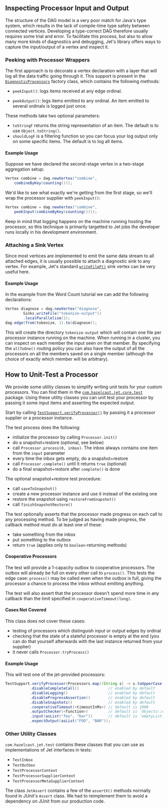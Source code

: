 ## Inspecting Processor Input and Output

The structure of the DAG model is a very poor match for Java's type
system, which results in the lack of compile-time type safety between
connected vertices. Developing a type-correct DAG therefore usually
requires some trial and error. To facilitate this process, but also to
allow many more kinds of diagnostics and debugging, Jet's library offers
ways to capture the input/output of a vertex and inspect it.

### Peeking with Processor Wrappers

The first approach is to decorate a vertex declaration with a layer that
will log all the data traffic going through it. This support is present
in the
[`DiagnosticProcessors`](http://docs.hazelcast.org/docs/jet/latest-dev/javadoc/com/hazelcast/jet/core/processor/DiagnosticProcessors.html)
factory class, which contains the following methods:

* `peekInput()`: logs items received at any edge ordinal.

* `peekOutput()`: logs items emitted to any ordinal. An item emitted to 
  several ordinals is logged just once.

These methods take two optional parameters:

* `toStringF` returns the string representation of an item. The default
  is to use `Object.toString()`.
* `shouldLogF` is a filtering function so you can focus your log output
  only on some specific items. The default is to log all items.

#### Example Usage

Suppose we have declared the second-stage vertex in a two-stage
aggregation setup:

```java
Vertex combine = dag.newVertex("combine", 
    combineByKey(counting()));
```

We'd like to see what exactly we're getting from the first stage, so
we'll wrap the processor supplier with `peekInput()`:

```java
Vertex combine = dag.newVertex("combine", 
    peekInput(combineByKey(counting())));
```

Keep in mind that logging happens on the machine running hosting the
processor, so this technique is primarily targetted to Jet jobs the
developer runs locally in his development environment.

### Attaching a Sink Vertex

Since most vertices are implemented to emit the same data stream to all
attached edges, it is usually possible to attach a diagnostic sink to
any vertex. For example, Jet's standard
[`writeFileP()`](http://docs.hazelcast.org/docs/jet/latest-dev/javadoc/com/hazelcast/jet/core/processor/SinkProcessors.html#writeFileP-java.lang.String-)
sink vertex can be very useful here.

#### Example Usage

In the example from the Word Count tutorial we can add the following
declarations:

```java
Vertex diagnose = dag.newVertex("diagnose",
        Sinks.writeFile("tokenize-output"))
        .localParallelism(1);
dag.edge(from(tokenize, 1).to(diagnose));
```

This will create the directory `tokenize-output` which will contain one
file per processor instance running on the machine. When running in a
cluster, you can inspect on each member the input seen on that member.
By specifying the `allToOne()` routing policy you can also have the
output of all the processors on all the members saved on a single member
(although the choice of exactly which member will be arbitrary).

## How to Unit-Test a Processor

We provide some utility classes to simplify writing unit tests for your custom processors. You can find them in the
[`com.hazelcast.jet.core.test`](http://docs.hazelcast.org/docs/jet/latest-dev/javadoc/com/hazelcast/jet/core/test/package-summary.html)
package. Using these utility classes you can unit test your processor by
passing it some input items and asserting the expected output.

Start by calling
[`TestSupport.verifyProcessor()`](http://docs.hazelcast.org/docs/jet/latest-dev/javadoc/com/hazelcast/jet/core/test/TestSupport.html#verifyProcessor-com.hazelcast.jet.core.ProcessorSupplier-)
by passing it a processor supplier or a processor instance.

The test process does the following:

* initialize the processor by calling `Processor.init()`
* do a snapshot+restore (optional, see below)
* call `Processor.process(0, inbox)`. The inbox always contains one
  item from the `input` parameter
* every time the inbox gets empty, do a snapshot+restore
* call `Processor.complete()` until it returns `true` (optional)
* do a final snapshot+restore after `complete()` is done

The optional snapshot+restore test procedure:

* call `saveToSnapshot()`
* create a new processor instance and use it instead of the existing one
* restore the snapshot using `restoreFromSnapshot()`
* call `finishSnapshotRestore()`

The test optionally asserts that the processor made progress on each call to any processing method. To be judged as having made progress, the callback method must do at least one of these:

* take something from the inbox
* put something to the outbox
* return `true` (applies only to `boolean`-returning methods)

#### Cooperative Processors

The test will provide a 1-capacity outbox to cooperative processors. The
outbox will already be full on every other call to `process()`. This
tests the edge case: `process()` may be called even when the outbox is
full, giving the processor a chance to process the inbox without
emitting anything.

The test will also assert that the processor doesn't spend more time in
any callback than the limit specified in `cooperativeTimeout(long)`.

#### Cases Not Covered

This class does not cover these cases:

* testing of processors which distinguish input or output edges by
  ordinal
* checking that the state of a stateful processor is empty at the end
  (you can do that yourself afterwards with the last instance returned
  from your supplier)
* it never calls `Processor.tryProcess()`

#### Example Usage

This will test one of the jet-provided processors:

```java
TestSupport.verifyProcessor(Processors.map((String s) -> s.toUpperCase()))
           .disableCompleteCall()             // enabled by default
           .disableLogging()                  // enabled by default
           .disableProgressAssertion()        // enabled by default
           .disableSnapshots()                // enabled by default
           .cooperativeTimeout(<timeoutInMs>) // default is 1000
           .outputChecker(<function>)         // default is `Objects::equal`
           .input(asList("foo", "bar"))       // default is `emptyList()`
           .expectOutput(asList("FOO", "BAR"));
```

### Other Utility Classes

`com.hazelcast.jet.test` contains these classes that you can use as
implementations of Jet interfaces in tests:

* `TestInbox`
* `TestOutbox`
* `TestProcessorContext`
* `TestProcessorSupplierContext`
* `TestProcessorMetaSupplierContext`

The class `JetAssert` contains a few of the `assertX()` methods normally
found in JUnit's `Assert` class. We had to reimplement them to avoid a
dependency on JUnit from our production code.
